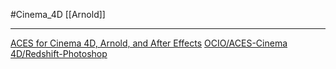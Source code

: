 #Cinema_4D 
[[Arnold]]
___________
 [ACES for Cinema 4D, Arnold, and After Effects](https://www.youtube.com/watch?v=2p084vAT3uM&t=23s)
[OCIO/ACES-Cinema 4D/Redshift-Photoshop](https://www.youtube.com/watch?v=dRNhprgVGCU&t=407s)
